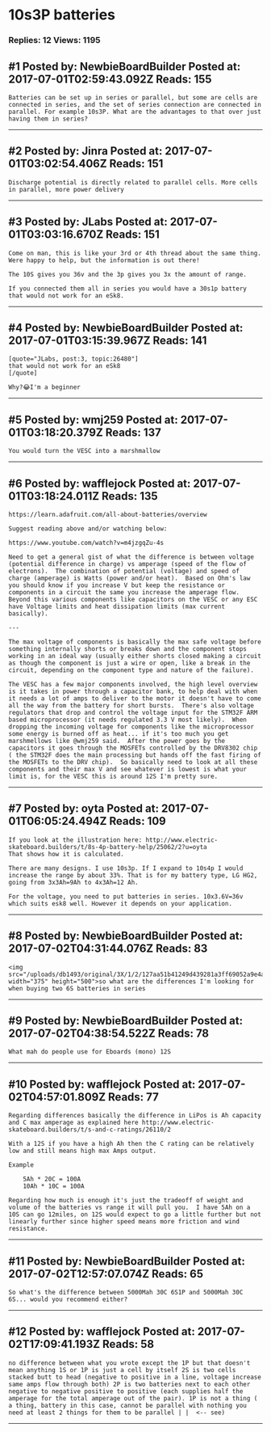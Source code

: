 # 10s3P batteries

### Replies: 12 Views: 1195

## \#1 Posted by: NewbieBoardBuilder Posted at: 2017-07-01T02:59:43.092Z Reads: 155

```
Batteries can be set up in series or parallel, but some are cells are connected in series, and the set of series connection are connected in parallel. For example 10s3P. What are the advantages to that over just having them in series?
```

---
## \#2 Posted by: Jinra Posted at: 2017-07-01T03:02:54.406Z Reads: 151

```
Discharge potential is directly related to parallel cells. More cells in parallel, more power delivery
```

---
## \#3 Posted by: JLabs Posted at: 2017-07-01T03:03:16.670Z Reads: 151

```
Come on man, this is like your 3rd or 4th thread about the same thing. Were happy to help, but the information is out there! 

The 10S gives you 36v and the 3p gives you 3x the amount of range. 

If you connected them all in series you would have a 30s1p battery that would not work for an eSk8.
```

---
## \#4 Posted by: NewbieBoardBuilder Posted at: 2017-07-01T03:15:39.967Z Reads: 141

```
[quote="JLabs, post:3, topic:26480"]
that would not work for an eSk8
[/quote]

Why?😂I'm a beginner
```

---
## \#5 Posted by: wmj259 Posted at: 2017-07-01T03:18:20.379Z Reads: 137

```
You would turn the VESC into a marshmallow
```

---
## \#6 Posted by: wafflejock Posted at: 2017-07-01T03:18:24.011Z Reads: 135

```
https://learn.adafruit.com/all-about-batteries/overview

Suggest reading above and/or watching below:

https://www.youtube.com/watch?v=m4jzgqZu-4s

Need to get a general gist of what the difference is between voltage (potential difference in charge) vs amperage (speed of the flow of electrons).  The combination of potential (voltage) and speed of charge (amperage) is Watts (power and/or heat).  Based on Ohm's law you should know if you increase V but keep the resistance or components in a circuit the same you increase the amperage flow.  Beyond this various components like capacitors on the VESC or any ESC have Voltage limits and heat dissipation limits (max current basically).

---

The max voltage of components is basically the max safe voltage before something internally shorts or breaks down and the component stops working in an ideal way (usually either shorts closed making a circuit as though the component is just a wire or open, like a break in the circuit, depending on the component type and nature of the failure).

The VESC has a few major components involved, the high level overview is it takes in power through a capacitor bank, to help deal with when it needs a lot of amps to deliver to the motor it doesn't have to come all the way from the battery for short bursts.  There's also voltage regulators that drop and control the voltage input for the STM32F ARM based microprocessor (it needs regulated 3.3 V most likely).  When dropping the incoming voltage for components like the microprocessor some energy is burned off as heat... if it's too much you get marshmellows like @wmj259 said.  After the power goes by the capacitors it goes through the MOSFETs controlled by the DRV8302 chip ( the STM32F does the main processing but hands off the fast firing of the MOSFETs to the DRV chip).  So basically need to look at all these components and their max V and see whatever is lowest is what your limit is, for the VESC this is around 12S I'm pretty sure.
```

---
## \#7 Posted by: oyta Posted at: 2017-07-01T06:05:24.494Z Reads: 109

```
If you look at the illustration here: http://www.electric-skateboard.builders/t/8s-4p-battery-help/25062/2?u=oyta
That shows how it is calculated.

There are many designs. I use 10s3p. If I expand to 10s4p I would increase the range by about 33%. That is for my battery type, LG HG2, going from 3x3Ah=9Ah to 4x3Ah=12 Ah.

For the voltage, you need to put batteries in series. 10x3.6V=36v which suits esk8 well. However it depends on your application.
```

---
## \#8 Posted by: NewbieBoardBuilder Posted at: 2017-07-02T04:31:44.076Z Reads: 83

```
<img src="/uploads/db1493/original/3X/1/2/127aa51b41249d439281a3ff69052a9e4af7c5c4.PNG" width="375" height="500">so what are the differences I'm looking for when buying two 6S batteries in series
```

---
## \#9 Posted by: NewbieBoardBuilder Posted at: 2017-07-02T04:38:54.522Z Reads: 78

```
What mah do people use for Eboards (mono) 12S
```

---
## \#10 Posted by: wafflejock Posted at: 2017-07-02T04:57:01.809Z Reads: 77

```
Regarding differences basically the difference in LiPos is Ah capacity and C max amperage as explained here http://www.electric-skateboard.builders/t/s-and-c-ratings/26110/2

With a 12S if you have a high Ah then the C rating can be relatively low and still means high max Amps output.

Example

    5Ah * 20C = 100A
    10Ah * 10C = 100A

Regarding how much is enough it's just the tradeoff of weight and volume of the batteries vs range it will pull you.  I have 5Ah on a 10S can go 12miles, on 12S would expect to go a little further but not linearly further since higher speed means more friction and wind resistance.
```

---
## \#11 Posted by: NewbieBoardBuilder Posted at: 2017-07-02T12:57:07.074Z Reads: 65

```
So what's the difference between 5000Mah 30C 6S1P and 5000Mah 30C 6S... would you recommend either?
```

---
## \#12 Posted by: wafflejock Posted at: 2017-07-02T17:09:41.193Z Reads: 58

```
no difference between what you wrote except the 1P but that doesn't mean anything 1S or 1P is just a cell by itself 2S is two cells stacked butt to head (negative to positive in a line, voltage increase same amps flow through both) 2P is two batteries next to each other negative to negative positive to positive (each supplies half the amperage for the total amperage out of the pair). 1P is not a thing ( a thing, battery in this case, cannot be parallel with nothing you need at least 2 things for them to be parallel | |  <-- see)
```

---
